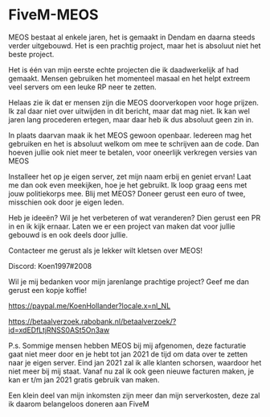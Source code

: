 # FiveM-MEOS

MEOS bestaat al enkele jaren, het is gemaakt in Dendam en daarna steeds verder uitgebouwd. 
Het is een prachtig project, maar het is absoluut niet het beste project. 

Het is één van mijn eerste echte projecten die ik daadwerkelijk af had gemaakt. Mensen gebruiken het momenteel masaal en het helpt extreem veel servers om een leuke RP neer te zetten. 

Helaas zie ik dat er mensen zijn die MEOS doorverkopen voor hoge prijzen. Ik zal daar niet over uitwijden in dit bericht, maar dat mag niet. Ik kan wel jaren lang procederen ertegen, maar daar heb ik dus absoluut geen zin in.

In plaats daarvan maak ik het MEOS gewoon openbaar. Iedereen mag het gebruiken en het is absoluut welkom om mee te schrijven aan de code.
Dan hoeven jullie ook niet meer te betalen, voor oneerlijk verkregen versies van MEOS

Installeer het op je eigen server, zet mijn naam erbij en geniet ervan! Laat me dan ook even meekijken, hoe je het gebruikt. Ik loop graag eens met jouw politiekorps mee. Blij met MEOS? Doneer gerust een euro of twee, misschien ook door je eigen leden. 

Heb je ideeën? Wil je het verbeteren of wat veranderen? Dien gerust een PR in en ik kijk ernaar. Laten we er een project van maken dat voor jullie gebouwd is en ook deels door jullie. 

Contacteer me gerust als je lekker wilt kletsen over MEOS! 

Discord: Koen1997#2008

Wil je mij bedanken voor mijn jarenlange prachtige project? Geef me dan gerust een kopje koffie!

https://paypal.me/KoenHollander?locale.x=nl_NL

https://betaalverzoek.rabobank.nl/betaalverzoek/?id=xdEDfLtjRNSS0ASt5On3aw


P.s. Sommige mensen hebben MEOS bij mij afgenomen, deze facturatie gaat niet meer door en je hebt tot jan 2021 de tijd om data over te zetten naar je eigen server. Eind jan 2021 zal ik alle klanten schorsen, waardoor het niet meer bij mij staat. Vanaf nu zal ik ook geen nieuwe facturen maken, je kan er t/m jan 2021 gratis gebruik van maken. 

Een klein deel van mijn inkomsten zijn meer dan mijn serverkosten, deze zal ik daarom belangeloos doneren aan FiveM
